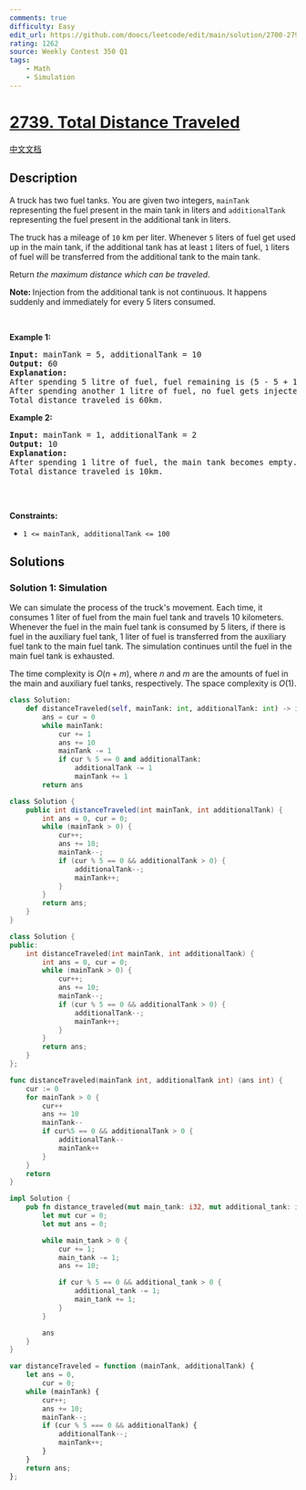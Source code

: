 ```yaml
---
comments: true
difficulty: Easy
edit_url: https://github.com/doocs/leetcode/edit/main/solution/2700-2799/2739.Total%20Distance%20Traveled/README_EN.md
rating: 1262
source: Weekly Contest 350 Q1
tags:
    - Math
    - Simulation
---
```


<!-- problem:start -->

# [2739. Total Distance Traveled](https://leetcode.com/problems/total-distance-traveled)

[中文文档](/solution/2700-2799/2739.Total%20Distance%20Traveled/README.md)

## Description

<p>A truck has two fuel tanks. You are given two integers, <code>mainTank</code> representing the fuel present in the main tank in liters and <code>additionalTank</code> representing the fuel present in the additional tank in liters.</p>

<p>The truck has a mileage of <code>10</code> km per liter. Whenever <code>5</code> liters of fuel get&nbsp;used up in the main tank,&nbsp;if the additional tank has at least <code>1</code> liters of fuel, <code>1</code> liters of fuel will be transferred from the additional tank to the main tank.</p>

<p>Return <em>the maximum distance which can be traveled.</em></p>

<p><strong>Note: </strong>Injection from the additional tank is not continuous. It happens suddenly and immediately for every 5 liters consumed.</p>

<p>&nbsp;</p>
<p><strong class="example">Example 1:</strong></p>

<pre>
<strong>Input:</strong> mainTank = 5, additionalTank = 10
<strong>Output:</strong> 60
<strong>Explanation:</strong> 
After spending 5 litre of fuel, fuel remaining is (5 - 5 + 1) = 1 litre and distance traveled is 50km.
After spending another 1 litre of fuel, no fuel gets injected in the main tank and the main tank becomes empty.
Total distance traveled is 60km.
</pre>

<p><strong class="example">Example 2:</strong></p>

<pre>
<strong>Input:</strong> mainTank = 1, additionalTank = 2
<strong>Output:</strong> 10
<strong>Explanation:</strong> 
After spending 1 litre of fuel, the main tank becomes empty.
Total distance traveled is 10km.

</pre>

<p>&nbsp;</p>
<p><strong>Constraints:</strong></p>

<ul>
	<li><code>1 &lt;= mainTank, additionalTank &lt;= 100</code></li>
</ul>

## Solutions

<!-- solution:start -->

### Solution 1: Simulation

We can simulate the process of the truck's movement. Each time, it consumes 1 liter of fuel from the main fuel tank and travels 10 kilometers. Whenever the fuel in the main fuel tank is consumed by 5 liters, if there is fuel in the auxiliary fuel tank, 1 liter of fuel is transferred from the auxiliary fuel tank to the main fuel tank. The simulation continues until the fuel in the main fuel tank is exhausted.

The time complexity is $O(n + m)$, where $n$ and $m$ are the amounts of fuel in the main and auxiliary fuel tanks, respectively. The space complexity is $O(1)$.

<!-- tabs:start -->

```python
class Solution:
    def distanceTraveled(self, mainTank: int, additionalTank: int) -> int:
        ans = cur = 0
        while mainTank:
            cur += 1
            ans += 10
            mainTank -= 1
            if cur % 5 == 0 and additionalTank:
                additionalTank -= 1
                mainTank += 1
        return ans
```

```java
class Solution {
    public int distanceTraveled(int mainTank, int additionalTank) {
        int ans = 0, cur = 0;
        while (mainTank > 0) {
            cur++;
            ans += 10;
            mainTank--;
            if (cur % 5 == 0 && additionalTank > 0) {
                additionalTank--;
                mainTank++;
            }
        }
        return ans;
    }
}
```

```cpp
class Solution {
public:
    int distanceTraveled(int mainTank, int additionalTank) {
        int ans = 0, cur = 0;
        while (mainTank > 0) {
            cur++;
            ans += 10;
            mainTank--;
            if (cur % 5 == 0 && additionalTank > 0) {
                additionalTank--;
                mainTank++;
            }
        }
        return ans;
    }
};
```

```go
func distanceTraveled(mainTank int, additionalTank int) (ans int) {
	cur := 0
	for mainTank > 0 {
		cur++
		ans += 10
		mainTank--
		if cur%5 == 0 && additionalTank > 0 {
			additionalTank--
			mainTank++
		}
	}
	return
}
```

```rust
impl Solution {
    pub fn distance_traveled(mut main_tank: i32, mut additional_tank: i32) -> i32 {
        let mut cur = 0;
        let mut ans = 0;

        while main_tank > 0 {
            cur += 1;
            main_tank -= 1;
            ans += 10;

            if cur % 5 == 0 && additional_tank > 0 {
                additional_tank -= 1;
                main_tank += 1;
            }
        }

        ans
    }
}
```

```js
var distanceTraveled = function (mainTank, additionalTank) {
    let ans = 0,
        cur = 0;
    while (mainTank) {
        cur++;
        ans += 10;
        mainTank--;
        if (cur % 5 === 0 && additionalTank) {
            additionalTank--;
            mainTank++;
        }
    }
    return ans;
};
```

<!-- tabs:end -->

<!-- solution:end -->

<!-- problem:end -->
